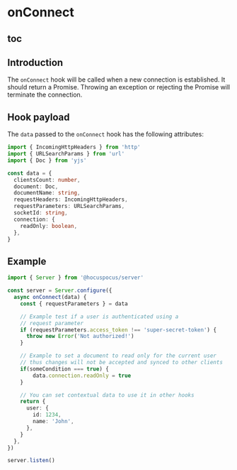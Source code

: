# onConnect

## toc

## Introduction

The `onConnect` hook will be called when a new connection is established. It should return a Promise. Throwing an exception or rejecting the Promise will terminate the connection.

## Hook payload

The `data` passed to the `onConnect` hook has the following attributes:

```typescript
import { IncomingHttpHeaders } from 'http'
import { URLSearchParams } from 'url'
import { Doc } from 'yjs'

const data = {
  clientsCount: number,
  document: Doc,
  documentName: string,
  requestHeaders: IncomingHttpHeaders,
  requestParameters: URLSearchParams,
  socketId: string,
  connection: {
    readOnly: boolean,
  },
}
```

## Example

```typescript
import { Server } from '@hocuspocus/server'

const server = Server.configure({
  async onConnect(data) {
    const { requestParameters } = data

    // Example test if a user is authenticated using a
    // request parameter
    if (requestParameters.access_token !== 'super-secret-token') {
      throw new Error('Not authorized!')
    }

    // Example to set a document to read only for the current user
    // thus changes will not be accepted and synced to other clients
    if(someCondition === true) {
        data.connection.readOnly = true
    }

    // You can set contextual data to use it in other hooks
    return {
      user: {
        id: 1234,
        name: 'John',
      },
    }
  },
})

server.listen()
```
